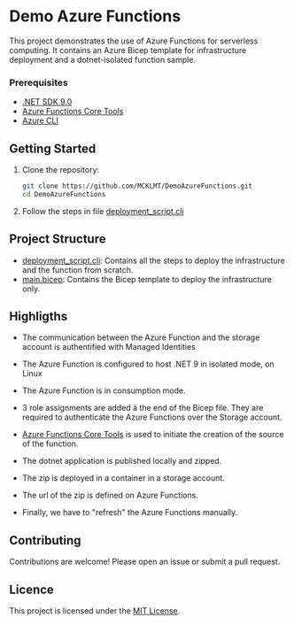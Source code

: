 # Demo Azure Functions

This project demonstrates the use of Azure Functions for serverless computing.
It contains an Azure Bicep template for infrastructure deployment and a dotnet-isolated function sample.

### Prerequisites

- [.NET SDK 9.0](https://dotnet.microsoft.com/en-us/download)
- [Azure Functions Core Tools](https://github.com/Azure/azure-functions-core-tools/tree/v4.x)
- [Azure CLI](https://learn.microsoft.com/en-us/cli/azure/install-azure-cli)

## Getting Started

1. Clone the repository:
    ```bash
    git clone https://github.com/MCKLMT/DemoAzureFunctions.git
    cd DemoAzureFunctions
    ```

2. Follow the steps in file [deployment_script.cli](deployment_script.cli)

## Project Structure

- [deployment_script.cli](deployment_script.cli): Contains all the steps to deploy the infrastructure and the function from scratch.
- [main.bicep](main.bicep): Contains the Bicep template to deploy the infrastructure only.

## Highligths

- The communication between the Azure Function and the storage account is authentified with Managed Identities

- The Azure Function is configured to host .NET 9 in isolated mode, on Linux

- The Azure Function is in consumption mode.

- 3 role assignments are added à the end of the Bicep file. They are required to authenticate the Azure Functions over the Storage account.

- [Azure Functions Core Tools](https://github.com/Azure/azure-functions-core-tools/tree/v4.x) is used to initiate the creation of the source of the function.

- The dotnet application is published locally and zipped.

- The zip is deployed in a container in a storage account.

- The url of the zip is defined on Azure Functions.

- Finally, we have to "refresh" the Azure Functions manually.

## Contributing

Contributions are welcome! Please open an issue or submit a pull request.

## Licence

This project is licensed under the [MIT License](LICENSE).
